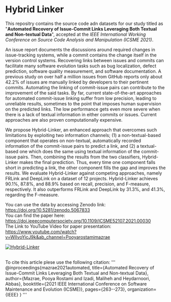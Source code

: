 # Hybrid Linker
This repositry contains the source code adn datasets for our study titled as 
"<strong>Automated Recovery of Issue-Commit Links Leveraging Both Textual and Non-textual Data</strong>",
accepted at the <i>IEEE International Working Conference on Source Code Analysis and Manipulation (ICSME 2021)</i>.

An issue report documents the discussions around required changes in issue-tracking systems, 
while a commit contains the change itself in the version control systems.
Recovering links between issues and commits can facilitate many software evolution tasks such as bug localization, 
defect prediction, software quality measurement, and software documentation.
A previous study on over half a million issues from GitHub
reports only about 42.2\% of issues are manually linked by developers to their pertinent commits.
Automating the linking of commit-issue pairs can contribute to the improvement of the said tasks.
By far, current state-of-the-art approaches for automated commit-issue linking suffer from low precision, leading to unreliable results, 
sometimes to the point that imposes human supervision on the predicted links.
The low performance gets even more severe when there is a lack of textual information in either commits or issues.
Current approaches are also proven computationally expensive.

We propose Hybrid-Linker, an enhanced approach that overcomes such limitations by exploiting two information channels; 
(1) a non-textual-based component that operates on non-textual, automatically recorded information of the commit-issue pairs to predict a link, 
and (2) a textual-based one which does the same using textual information of the commit-issue pairs.
Then, combining the results from the two classifiers, Hybrid-Linker makes the final prediction.
Thus, every time one component falls short in predicting a link, the other component fills the gap and improves the results.
We evaluate Hybrid-Linker against competing approaches, namely FRLink and DeepLink on a dataset of 12 projects.
Hybrid-Linker achieves 90.1%, 87.8%, and 88.9% 
based on recall, precision, and F-measure, respectively. 
It also outperforms FRLink and DeepLink
by 31.3%, and 41.3%, regarding the F-measure.

You can use the data by accessing Zenodo link: https://doi.org/10.5281/zenodo.5067833 </br>
You can find the paper here: https://doi.ieeecomputersociety.org/10.1109/ICSME52107.2021.00030 </br>
The Link to YouTube Video for paper presentation: https://www.youtube.com/watch?v=WIIvoYicJ9k&ab_channel=Pooyarostamimazrae </br>

[![Hybrid-Linker](https://img.youtube.com/vi/WIIvoYicJ9k/0.jpg)](https://www.youtube.com/watch?v=WIIvoYicJ9k&ab_channel=Pooyarostamimazrae)

</br>
To cite this article plese use the following citation:
'''
@inproceedings{mazrae2021automated,
  title={Automated Recovery of Issue-Commit Links Leveraging Both Textual and Non-textual Data},
  author={Mazrae, Pooya Rostami and Izadi, Maliheh and Heydarnoori, Abbas},
  booktitle={2021 IEEE International Conference on Software Maintenance and Evolution (ICSME)},
  pages={263--273},
  organization={IEEE}
}
'''

